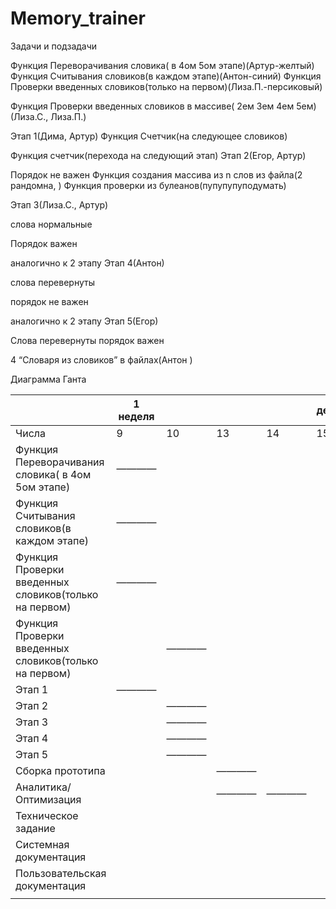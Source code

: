 # Memory_trainer
Задачи и подзадачи

Функция Переворачивания словика( в 4ом 5ом этапе)(Артур-желтый)
Функция Считывания словиков(в каждом этапе)(Антон-синий)
Функция Проверки введенных словиков(только на первом)(Лиза.П.-персиковый)

Функция Проверки введенных словиков в массиве( 2ем 3ем 4ем 5ем)(Лиза.С., Лиза.П.)

Этап 1(Дима, Артур)
Функция Счетчик(на следующее словиков)

Функция счетчик(перехода на следующий этап)
Этап 2(Егор, Артур)

Порядок не важен
Функция создания массива из n слов из файла(2 рандомна, )
Функция проверки из булеанов(пупупупуподумать)

Этап 3(Лиза.С., Артур)

слова нормальные 

Порядок важен

аналогично к 2 этапу 
Этап 4(Антон)

слова перевернуты

порядок не важен

аналогично к 2 этапу
Этап 5(Егор)

Слова перевернуты 
порядок важен

4 “Словаря из словиков” в файлах(Антон )

Диаграмма Ганта

|  | 1 неделя |  |  |  | дедлайн | 2 неделя |  |  |  | дедлайн |
| --- | --- | --- | --- | --- | --- | --- | --- | --- | --- | --- |
| Числа | 9 | 10 | 13 | 14 | 15 | 16 | 17 | 19 | 20 | 22 |
| Функция Переворачивания словика( в 4ом 5ом этапе) | ———— |  |  |  |  |  |  |  |  |  |
| Функция Считывания словиков(в каждом этапе) | ———— |  |  |  |  |  |  |  |  |  |
| Функция Проверки введенных словиков(только на первом) | ———— |  |  |  |  |  |  |  |  |  |
| Функция Проверки введенных словиков(только на первом) |  | ———— |  |  |  |  |  |  |  |  |
| Этап 1 | ———— |  |  |  |  |  |  |  |  |  |
| Этап 2 |  | ———— |  |  |  |  |  |  |  |  |
| Этап 3 |  | ———— |  |  |  |  |  |  |  |  |
| Этап 4 |  | ———— |  |  |  |  |  |  |  |  |
| Этап 5 |  | ———— |  |  |  |  |  |  |  |  |
| Сборка прототипа |  |  | ———— |  |  |  |  |  |  |  |
| Аналитика/Оптимизация |  |  | ———— | ———— |  |  |  |  |  |  |
| Техническое задание |  |  |  |  |  | ———— | ———— | ———— | ———— |  |
| Системная документация |  |  |  |  |  | ———— | ———— | ———— | ———— |  |
| Пользовательская документация |  |  |  |  |  | ———— | ———— | ———— | ———— |  |
|  |  |  |  |  |  |  |  |  |  |  |
